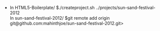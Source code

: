 <ul>
	<li>In HTML5-Boilerplate/					$./createproject.sh ../projects/sun-sand-festival-2012</li
	<li>In sun-sand-festival-2012/ 		$git remote add origin git@github.com:mahinthjoe/sun-sand-festival-2012.git</li>>
</ul>
